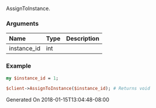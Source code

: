 AssignToInstance.
### Arguments
**Name**|**Type**|**Description**
:---|:---|:---
instance_id|int|

### Example

```perl
my $instance_id = 1;

$client->AssignToInstance($instance_id); # Returns void
```


Generated On 2018-01-15T13:04:48-08:00